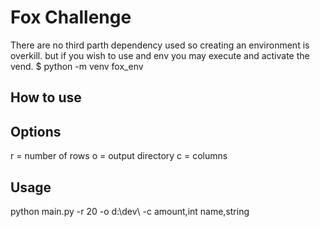 # Fox Challenge
There are no third parth dependency used so creating an environment is overkill.
but if you wish to use and env you may execute and activate the vend.
$ python -m venv fox_env


## How to use

## Options
r = number of rows
o = output directory
c = columns

## Usage
python main.py -r 20 -o d:\dev\ -c amount,int name,string

